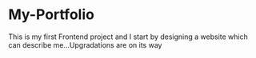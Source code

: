 # My-Portfolio
This is my first Frontend project and I start by designing a website which can describe me...Upgradations are on its way
